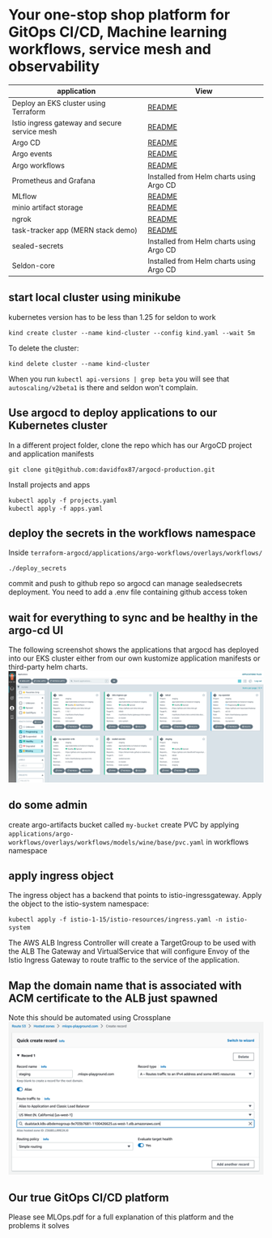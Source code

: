 # Your one-stop shop platform for GitOps CI/CD, Machine learning workflows, service mesh and observability

| application   | View  |
| -----------   | ---   |
| Deploy an EKS cluster using Terraform | [README](terraform/infra/README.md) |
| Istio ingress gateway and secure service mesh |  [README](applications/istio-1-15/README.md) |
| Argo CD | [README](applications/argo-cd/README.md) |
| Argo events | [README](applications/argo-events/README.md) |
| Argo workflows | [README](applications/argo-workflows/README.md) |
| Prometheus and Grafana | Installed from Helm charts using Argo CD |
| MLflow | [README](applications/mlflow/README.md) |
| minio artifact storage | [README](applications/minio/README.md) |
| ngrok | [README](applications/ngrok_/README.md) |
| task-tracker app (MERN stack demo) | [README](applications/task-tracker-app/README.md) |
| sealed-secrets | Installed from Helm charts using Argo CD |
| Seldon-core | Installed from Helm charts using Argo CD |
## start local cluster using minikube
kubernetes version has to be less than 1.25 for seldon to work
```
kind create cluster --name kind-cluster --config kind.yaml --wait 5m
```

To delete the cluster:
```
kind delete cluster --name kind-cluster
```


When you run ```kubectl api-versions | grep beta``` you will see that ```autoscaling/v2beta1``` is there and seldon won't complain.

## Use argocd to deploy applications to our Kubernetes cluster 
In a different project folder, clone the repo which has our ArgoCD project and application manifests 
```
git clone git@github.com:davidfox87/argocd-production.git
```
Install projects and apps
```
kubectl apply -f projects.yaml
kubectl apply -f apps.yaml
```

## deploy the secrets in the workflows namespace
Inside ```terraform-argocd/applications/argo-workflows/overlays/workflows/```
```
./deploy_secrets
```

commit and push to github repo so argocd can manage sealedsecrets deployment. You need to add a .env file containing github access token

## wait for everything to sync and be healthy in the argo-cd UI
The following screenshot shows the applications that argocd has deployed into our EKS cluster either from our own kustomize application manifests or third-party helm charts.
![argocd](argocd.png)

## do some admin
create argo-artifacts bucket called ```my-bucket```
create PVC by applying ```applications/argo-workflows/overlays/workflows/models/wine/base/pvc.yaml``` in workflows namespace


## apply ingress object
The ingress object has a backend that points to istio-ingressgateway. Apply the object to the istio-system namespace:

```
kubectl apply -f istio-1-15/istio-resources/ingress.yaml -n istio-system
```

The AWS ALB Ingress Controller will create a TargetGroup to be used with the ALB
The Gateway and VirtualService that will configure Envoy of the Istio Ingress Gateway to route traffic to the service of the application.

## Map the domain name that is associated with ACM certificate to the ALB just spawned
Note this should be automated using Crossplane
![route53](route53.png)

## Our true GitOps CI/CD platform
Please see MLOps.pdf for a full explanation of this platform and the problems it solves





